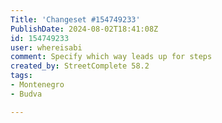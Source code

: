 ```yaml
---
Title: 'Changeset #154749233'
PublishDate: 2024-08-02T18:41:08Z
id: 154749233
user: whereisabi
comment: Specify which way leads up for steps
created_by: StreetComplete 58.2
tags:
- Montenegro
- Budva

---
```

